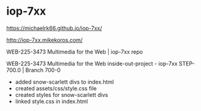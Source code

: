 
# iop-7xx

https://michaelrk66.github.io/iop-7xx/

http://iop-7xx.mikekoros.com/

WEB-225-3473 Multimedia for the Web | iop-7xx repo

WEB-225-3473 Multimedia for the Web inside-out-project - iop-7xx STEP-700.0 | Branch 700-0
- added snow-scarlett divs to index.html
- created assets/css/style.css file
- created styles for snow-scarlett divs
- linked style.css in index.html

